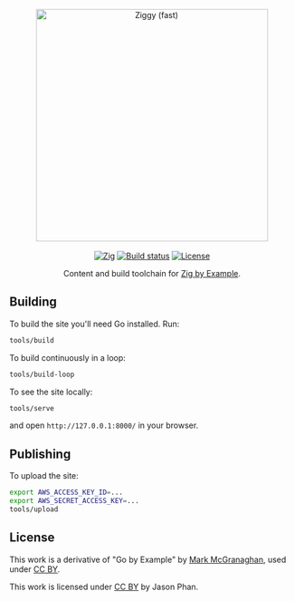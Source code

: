 <p align="center">
  <img alt="Ziggy (fast)" src="https://user-images.githubusercontent.com/25558240/150919341-66bce11d-25cf-4d6f-972e-bb2efc0f3a84.png" width="410px">
  <br/>
  <br/>
  <a href="https://ziglang.org/download"><img alt="Zig" src="https://img.shields.io/badge/zig-master-fd9930.svg?style=flat-square"></a>
  <a href="https://actions-badge.atrox.dev/ibokuri/zig-by-example/goto?ref=main"><img alt="Build status" src="https://img.shields.io/endpoint.svg?url=https%3A%2F%2Factions-badge.atrox.dev%2Fibokuri%2Fzig-by-example%2Fbadge%3Fref%3Dmain&style=flat-square" /></a>
  <a href="https://github.com/ibokuri/zig-by-example#license"><img alt="License" src="https://img.shields.io/badge/license-MIT-blue?style=flat-square"></a>
</p>

<p align="center">Content and build toolchain for <a href="https://zig-by-example.com">Zig by Example</a>.</p>

## Building

To build the site you'll need Go installed. Run:

```sh
tools/build
```

To build continuously in a loop:

```sh
tools/build-loop
```

To see the site locally:

```sh
tools/serve
```

and open `http://127.0.0.1:8000/` in your browser.

## Publishing

To upload the site:

```sh
export AWS_ACCESS_KEY_ID=...
export AWS_SECRET_ACCESS_KEY=...
tools/upload
```

## License

This work is a derivative of "Go by Example" by [Mark McGranaghan](https://markmcgranaghan.com), used under [CC BY](https://creativecommons.org/licenses/by/3.0/).

This work is licensed under [CC BY](https://creativecommons.org/licenses/by/3.0/) by Jason Phan.
